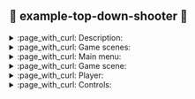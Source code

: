 ## :dvd: example-top-down-shooter :dvd:

<details><summary>:page_with_curl: Description:</summary>

> ![](readme-screenshots/show.gif) </br>
> The purpose of this test task is to create a Top Down shooter in which the player controls a character and can move around the map, shooting at enemies, using various weapons, and picking up bonuses. </br>
> The goal of the game is to score as many points as possible before dying. </br>
> The high score value should be saved between game sessions. </br>
> The balance of this gameplay does not matter. </br>
</details>

<details><summary>:page_with_curl: Game scenes:</summary>
  
> There should be two game scenes:
> * menu scene; </br>
> * game scene.
</details>

<details><summary>:page_with_curl: Main menu:</summary>
  
> ![](readme-screenshots/main-menu.png) </br>
> On the main screen there are: </br>
> * “start” button, which launches the game scene; </br>
> * the maximum number of points scored by the player. </br>

</details>

<details><summary>:page_with_curl: Game scene:</summary>
  
> ![](readme-screenshots/game-scene.png) </br>
> Top view. </br>
> In the upper left corner there should be a button to exit to the main menu. </br>
> The number of points scored in the current gaming session should be displayed at the top center. </br>
</details>

<details><summary>:page_with_curl: Player:</summary>
  
> The player is initially positioned in the center of the map. </br>
> The player can walk. </br>
>The player can shoot. </br>
> When shooting, the player turns in the direction of shooting not instantly, but with a certain angular velocity, in the nearest direction. </br>

</details>

<details><summary>:page_with_curl: Controls:</summary>
  
> ### Management </br>
> movement: ```WASD```; </br>
> shooting: ```Left mouse button | Right mouse button```. </br>
> ### Player options: </br>
> movement speed: 4 units per second; </br>
> Turning speed: 180 degrees per second. </br>
> The player can pick up different bonuses that give him weapons or temporary enhancements. </br>
</details>
